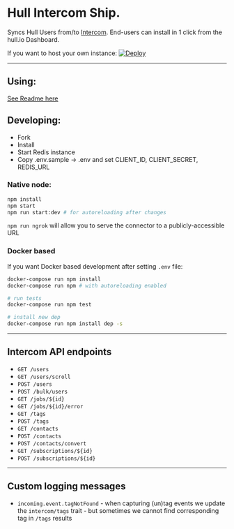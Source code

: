# Hull Intercom Ship.
Syncs Hull Users from/to [Intercom](http://intercom.com).
End-users can install in 1 click from the hull.io Dashboard.

If you want to host your own instance: [![Deploy](https://www.herokucdn.com/deploy/button.png)](https://heroku.com/deploy?template=https://github.com/hull-ships/hull-intercom)

---

## Using:

[See Readme here](https://dashboard.hullapp.io/readme?url=https://hull-intercom.herokuapp.com)

## Developing:

- Fork
- Install
- Start Redis instance
- Copy .env.sample -> .env and set CLIENT_ID, CLIENT_SECRET, REDIS_URL

### Native node:

```sh
npm install
npm start
npm run start:dev # for autoreloading after changes
```

`npm run ngrok` will allow you to serve the connector to a publicly-accessible URL

### Docker based

If you want Docker based development after setting `.env` file:

```sh
docker-compose run npm install
docker-compose run npm # with autoreloading enabled

# run tests
docker-compose run npm test

# install new dep
docker-compose run npm install dep -s
```


---

## Intercom API endpoints

- `GET /users`
- `GET /users/scroll`
- `POST /users`
- `POST /bulk/users`
- `GET /jobs/${id}`
- `GET /jobs/${id}/error`
- `GET /tags`
- `POST /tags`
- `GET /contacts`
- `POST /contacts`
- `POST /contacts/convert`
- `GET /subscriptions/${id}`
- `POST /subscriptions/${id}`

---

## Custom logging messages

  - `incoming.event.tagNotFound` - when capturing (un)tag events we update the `intercom/tags` trait - but sometimes we cannot find corresponding tag in `/tags` results
